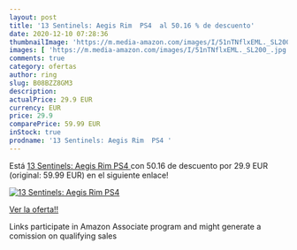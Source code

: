 ```yaml
---
layout: post
title: '13 Sentinels: Aegis Rim  PS4  al 50.16 % de descuento'
date: 2020-12-10 07:28:36
thumbnailImage: 'https://m.media-amazon.com/images/I/51nTNflxEML._SL200_.jpg'
images: [ 'https://m.media-amazon.com/images/I/51nTNflxEML._SL200_.jpg' ]
comments: true
category: ofertas
author: ring
slug: B08BZZ8GM3
description:
actualPrice: 29.9 EUR
currency: EUR
price: 29.9
comparePrice: 59.99 EUR
inStock: true
prodname: '13 Sentinels: Aegis Rim  PS4 '
---
```


Está [13 Sentinels: Aegis Rim  PS4 ](https://www.amazon.es/dp/B08BZZ8GM3/?tag=tolees-21) con 50.16 de descuento por 29.9 EUR (original: 59.99 EUR) en el siguiente enlace!

[![13 Sentinels: Aegis Rim  PS4 ](https://m.media-amazon.com/images/I/51nTNflxEML._SL200_.jpg)](https://www.amazon.es/dp/B08BZZ8GM3/?tag=tolees-21)

[Ver la oferta!!](https://www.amazon.es/dp/B08BZZ8GM3/?tag=tolees-21)

Links participate in Amazon Associate program and might generate a comission on qualifying sales


